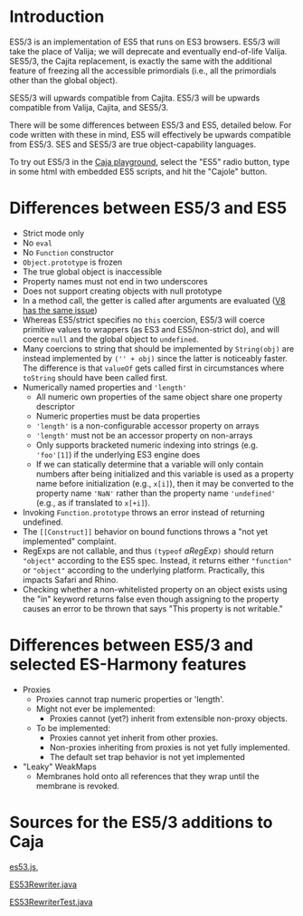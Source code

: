 # Introduction #

ES5/3 is an implementation of ES5 that runs on ES3 browsers. ES5/3 will take the place of Valija; we will deprecate and eventually end-of-life Valija. SES5/3, the Cajita replacement, is exactly the same with the additional feature of freezing all the accessible primordials (i.e., all the primordials other than the global object).

SES5/3 will upwards compatible from Cajita. ES5/3 will be upwards compatible from Valija, Cajita, and SES5/3.

There will be some differences between ES5/3 and ES5, detailed below. For code written with these in mind, ES5 will effectively be upwards compatible from ES5/3. SES and SES5/3 are true object-capability languages.

To try out ES5/3 in the [Caja playground](http://caja.appspot.com/), select the "ES5" radio button, type in some html with embedded ES5 scripts, and hit the "Cajole" button.

# Differences between ES5/3 and ES5 #

  * Strict mode only
  * No `eval`
  * No `Function` constructor
  * `Object.prototype` is frozen
  * The true global object is inaccessible
  * Property names must not end in two underscores
  * Does not support creating objects with null prototype
  * In a method call, the getter is called after arguments are evaluated ([V8 has the same issue](http://code.google.com/p/v8/issues/detail?id=691))
  * Whereas ES5/strict specifies no `this` coercion, ES5/3 will coerce primitive values to wrappers (as ES3 and ES5/non-strict do), and will coerce `null` and the global object to `undefined`.
  * Many coercions to string that should be implemented by `String(obj)` are instead implemented by `('' + obj)` since the latter is noticeably faster. The difference is that `valueOf` gets called first in circumstances where `toString` should have been called first.
  * Numerically named properties and `'length'`
    * All numeric own properties of the same object share one property descriptor
    * Numeric properties must be data properties
    * `'length'` is a non-configurable accessor property on arrays
    * `'length'` must not be an accessor property on non-arrays
    * Only supports bracketed numeric indexing into strings (e.g. `'foo'[1]`) if the underlying ES3 engine does
    * If we can statically determine that a variable will only contain numbers after being initialized and this variable is used as a property name before initialization (e.g., `x[i]`), then it may be converted to the property name `'NaN'` rather than the property name `'undefined'` (e.g., as if translated to `x[+i]`).
  * Invoking `Function.prototype` throws an error instead of returning undefined.
  * The `[[Construct]]` behavior on bound functions throws a "not yet implemented" complaint.
  * RegExps are not callable, and thus `(typeof` _aRegExp_`)` should return `"object"` according to the ES5 spec. Instead, it returns either `"function"` or `"object"` according to the underlying platform. Practically, this impacts Safari and Rhino.
  * Checking whether a non-whitelisted property on an object exists using the "in" keyword returns false even though assigning to the property causes an error to be thrown that says "This property is not writable."

# Differences between ES5/3 and selected ES-Harmony features #

  * Proxies
    * Proxies cannot trap numeric properties or 'length'.
    * Might not ever be implemented:
      * Proxies cannot (yet?) inherit from extensible non-proxy objects.
    * To be implemented:
      * Proxies cannot yet inherit from other proxies.
      * Non-proxies inheriting from proxies is not yet fully implemented.
      * The default set trap behavior is not yet implemented
  * "Leaky" WeakMaps
    * Membranes hold onto all references that they wrap until the membrane is revoked.

# Sources for the ES5/3 additions to Caja #

[es53.js](http://code.google.com/p/google-caja/source/browse/trunk/src/com/google/caja/es53.js),

[ES53Rewriter.java](http://code.google.com/p/google-caja/source/browse/trunk/src/com/google/caja/parser/quasiliteral/ES53Rewriter.java)

[ES53RewriterTest.java](http://code.google.com/p/google-caja/source/browse/trunk/tests/com/google/caja/parser/quasiliteral/ES53RewriterTest.java)